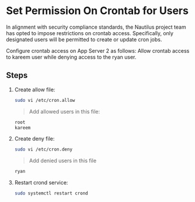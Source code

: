# Set Permission On Crontab for Users

In alignment with security compliance standards, the Nautilus project team has opted to impose restrictions on crontab access. Specifically, only designated users will be permitted to create or update cron jobs.

Configure crontab access on App Server 2 as follows: Allow crontab access to kareem user while denying access to the ryan user.

## Steps

1. Create allow file:

    ```sh
    sudo vi /etc/cron.allow
    ```

    > Add allowed users in this file:

    ```txt
    root
    kareem
    ```

2. Create deny file:

    ```sh
    sudo vi /etc/cron.deny
    ```

    > Add denied users in this file

    ```txt
    ryan
    ```

3. Restart crond service:

    ```sh
    sudo systemctl restart crond
    ```
